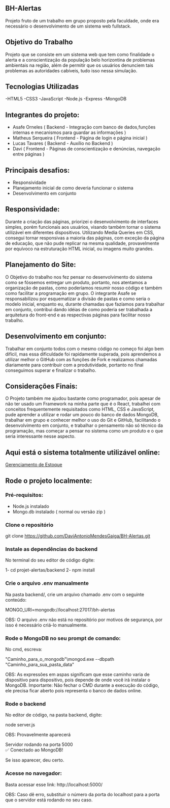 ## BH-Alertas

Projeto fruto de um trabalho em grupo proposto pela faculdade, onde era necessário o desenvolvimento de um sistema web fullstack.

## Objetivo do Trabalho

Projeto que se consiste em um sistema web que tem como finalidade o alerta e a conscientização da população belo horizontina de problemas ambientais na região, além de permitir
que os usuários denunciem tais problemas as autoridades cabíveis, tudo isso nessa simulação.

## Tecnologias Utilizadas

-HTML5 
-CSS3 
-JavaScript
-Node.js
-Express
-MongoDB

## Integrantes do projeto:
- Asafe Orneles ( Backend - Integração com banco de dados,funções internas e mecanismos para guardar as informações )
- Matheus Serqueira ( Frontend - Página de login e página inicial ) 
- Lucas Tavares ( Backend - Auxílio no Backend )
- Davi ( Frontend - Páginas de conscientização e denúncias, navegação entre páginas )  

## Principais desafios:

- Responsividade 
- Planejamento inicial de como deveria funcionar o sistema
- Desenvolvimento em conjunto

## Responsividade:

Durante a criação das páginas, priorizei o desenvolvimento de interfaces simples, porém funcionais aos usuários, visando também tornar o sistema utilizável em diferentes dispositivos.
Utilizando Media Queries em CSS, consegui tornar responsivas a maioria das páginas,  com exceção da página de educação, que não pude replicar
na mesma qualidade, provavelmente por equívoco na estruturação HTML inicial, ou imagens muito grandes.

## Planejamento do Site:

O Objetivo do trabalho nos fez pensar no desenvolvimento do sistema como se fóssemos entregar um produto, portanto, nos atentamos a organização
de pastas, como poderíamos resumir nosso código e também como facilitar a programação em grupo. O integrante Asafe se responsabilizou por
esquematizar a divisão de pastas e como seria o modelo inicial, enquanto eu, durante chamadas que fazíamos para trabalhar em conjunto, contribui
dando idéias de como poderia ser trabalhada a arquitetura do front-end e as respectivas páginas para facilitar nosso trabalho.

## Desenvolvimento em conjunto:

Trabalhar em conjunto todos com o mesmo código no começo foi algo bem difícil, mas essa dificuldade foi rapidamente superada, pois aprendemos
a utilizar melhor o GitHub com as funções de Fork e realizamos chamadas diariamente para contribuir com a produtividade, portanto no final
conseguimos superar e finalizar o trabalho.

## Considerações Finais:

O Projeto também me ajudou bastante como programador, pois apesar de não ter usado um Framework na minha parte que é o React, trabalhei
com conceitos frequentemente requisitados como HTML, CSS e JavaScript, pude aprender a utilizar e rodar um pouco do banco de dados MongoDB,
trabalhar em grupo e conhecer melhor o uso do Git e GitHub, facilitando o desenvolvimento em conjunto, e trabalhar o pensamento não só
técnico da programação, mas começar a pensar no sistema como um produto e o que seria interessante nesse aspecto. 

## Aqui está o sistema totalmente utilizável online:

[Gerenciamento de Estoque](https://gerenciamento-de-estoque-4b57.vercel.app/)

## Rode o projeto localmente:

### Pré-requisitos:

- Node.js instalado
- Mongo.db instalado ( normal ou versão zip )

### Clone o repositório
git clone https://github.com/DaviAntonioMendesGaiga/BH-Alertas.git

### Instale as dependências do backend

No terminal do seu editor de código digite:

1- cd projet-alertas/backend
2- npm install

### Crie o arquivo .env manualmente 

Na pasta backend/, crie um arquivo chamado .env com o seguinte conteúdo:

MONGO_URI=mongodb://localhost:27017/bh-alertas

OBS: O arquivo .env não está no repositório por motivos de segurança, por isso é necessário criá-lo manualmente.

### Rode o MongoDB no seu prompt de comando:

No cmd, escreva:

"Caminho_para_o_mongodb"\mongod.exe --dbpath "Caminho_para_sua_pasta_data"

OBS: As expressões em aspas significam que esse caminho varia de dispositivo para dispositivo, pois depende de onde você irá instalar o MongoDB.
Importante: Não fechar o CMD durante a execução do código, ele precisa ficar aberto pois representa o banco de dados online.

### Rode o backend 

No editor de código, na pasta backend, digite:

node server.js

OBS: Provavelmente aparecerá

Servidor rodando na porta 5000  
✅ Conectado ao MongoDB!

Se isso aparecer, deu certo.

### Acesse no navegador:

Basta acessar esse link: http://localhost:5000/

OBS: Caso dê erro, substituir o número da porta do localhost para a porta que o servidor está rodando no seu caso.



